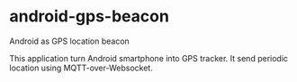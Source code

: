 # android-gps-beacon
Android as GPS location beacon

This application turn Android smartphone into GPS tracker. It send periodic location using MQTT-over-Websocket.
